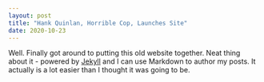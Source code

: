 ```yaml
---
layout: post
title: "Hank Quinlan, Horrible Cop, Launches Site"
date: 2020-10-23
---
```


Well. Finally got around to putting this old website together. Neat thing about it - powered by [Jekyll](http://jekyllrb.com) and I can use Markdown to author my posts. It actually is a lot easier than I thought it was going to be.
